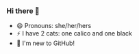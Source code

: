 ### Hi there 👋
- 😄 Pronouns: she/her/hers
- ⚡ I have 2 cats: one calico and one black
- 🌱 I'm new to GitHub!
<!--
**bhw2/bhw2** is a ✨ _special_ ✨ repository because its `README.md` (this file) appears on your GitHub profile.

Here are some ideas to get you started:

- 🔭 I’m currently working on ...
- 🌱 I’m currently learning ...
- 👯 I’m looking to collaborate on ...
- 🤔 I’m looking for help with ...
- 💬 Ask me about ...
- 📫 How to reach me: ...
- 😄 Pronouns: ...
- ⚡ Fun fact: ...
-->
